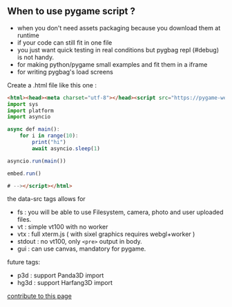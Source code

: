 ## When to use pygame script ?

 - when you don't need assets packaging because you download them at runtime
 - if your code can still fit in one file 
 - you just want quick testing in real conditions but pygbag repl (#debug) is not handy.
 - for making python/pygame small examples and fit them in a iframe
 - for writing pygbag's load screens

Create a .html file like this one :
```html
<html><head><meta charset="utf-8"></head><script src="https://pygame-web.github.io/archives/0.1.4/runpy.js" type=module id="site" data-src="fs,vtx,gui" async defer>#<!--
import sys
import platform
import asyncio

async def main():
    for i in range(10):
        print("hi")
        await asyncio.sleep(1)

asyncio.run(main())

embed.run()

# --></script></html>
```

the data-src tags allows for 
  - fs : you will be able to use Filesystem, camera, photo and user uploaded files.
  - vt : simple vt100 with no worker
  - vtx : full xterm.js ( with sixel graphics requires webgl+worker )
  - stdout : no vt100, only `<pre>` output in body.
  - gui : can use canvas, mandatory for pygame.
  
 future tags:
  - p3d : support Panda3D import
  - hg3d : support Harfang3D import


[contribute to this page](https://github.com/pygame-web/pygame-web.github.io/edit/main/wiki/pygame-script/README.md)
